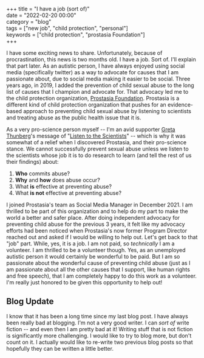 +++
title = "I have a job (sort of)"  
date = "2022-02-20 00:00"  
category = "blog"  
tags = ["new job", "child protection", "personal"]   
keywords = ["child protection", "prostasia Foundation"]  
+++

I have some exciting news to share. Unfortunately, because of procrastination, this news is two months old. I have a job. Sort of. I'll explain that part later. As an autistic person, I have always enjoyed using social media (specifically twitter) as a way to advocate for causes that I am passionate about, due to social media making it easier to be social. Three years ago, in 2019, I added the prevention of child sexual abuse to the long list of causes that I champion and advocate for. That advocacy led me to the child protection organization, [Prostasia Foundation](https://prostasia.org/about/). Prostasia is a different kind of child protection organization that pushes for an evidence-based approach to preventing child sexual abuse by listening to scientists and treating abuse as the public health issue that it is.  

As a very pro-science person myself -- I'm an avid supporter [Greta Thunberg](https://twitter.com/GretaThunberg)'s message of "[Listen to the Scientists](https://www.youtube.com/watch?v=9h0tB0RrqQA)" -- which is why it was somewhat of a relief when I discovered Prostasia, and their pro-science stance. We cannot successfully prevent sexual abuse unless we listen to the scientists whose job it is to do research to learn (and tell the rest of us their findings) about:  

1. **Who** commits abuse?  
2. **Why** and **how** does abuse occur?  
3. What **is** effective at preventing abuse?  
4. What **is not** effective at preventing abuse?  

I joined Prostasia's team as Social Media Manager in December 2021. I am thrilled to be part of this organization and to help do my part to make the world a better and safer place. After doing independent advocacy for preventing child abuse for the previous 3 years, it felt like my advocacy efforts had been noticed when Prostasia's now former Program Director reached out and asked if I would be willing to help out. Let's get back to that "job" part. While, yes, it is a job. I am not paid, so *technically* I am a volunteer. I am thrilled to be a volunteer though. Yes, as an unemployed autistic person it would certainly be wonderful to be paid. But I am so passionate about the wonderful cause of preventing child abuse (just as I am passionate about all the other causes that I support, like human rights and free speech), that I am completely happy to do this work as a volunteer. I'm really just honored to be given this opportunity to help out!  

## Blog Update  

I know that it has been a long time since my last blog post. I have always been really bad at blogging. I'm not a very good writer. I can *sort of* write fiction -- and even then I am pretty bad at it! Writing stuff that is not fiction is significantly more challenging. I would like to try to blog more, but don't count on it. I actually would like to re-write two previous blog posts so that hopefully they can be written a little better.  